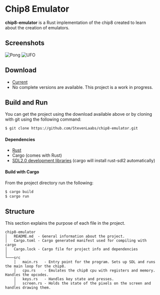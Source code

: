 Chip8 Emulator
======
**chip8-emulator** is a Rust implementation of the chip8 created to learn about the creation of emulators.

## Screenshots
![Pong](https://raw.githubusercontent.com/StevenLaabs/chip8-emulator/master/images/pong.png)
![UFO](https://raw.githubusercontent.com/StevenLaabs/chip8-emulator/master/images/ufo.png)

## Download
* [Current](https://github.com/StevenLaabs/chip8-emulator/archive/master.zip)
* No complete versions are available. This project is a work in progress.

## Build and Run
You can get the project using the download available above or by cloning with git using the following command:
```bash
$ git clone https://github.com/StevenLaabs/chip8-emulator.git
```

#### Dependencies
* [Rust](https://www.rust-lang.org/en-US/downloads.html)
* Cargo (comes with Rust)
* [SDL2.0 development libraries](https://www.libsdl.org/) (cargo will install rust-sdl2 automatically)

#### Build with Cargo
From the project directory run the following:
```bash
$ cargo build
$ cargo run
```

## Structure
This section explains the purpose of each file in the project.
```
chip8-emulator
│   README.md  - General information about the project.
│   Cargo.toml - Cargo generated manifest used for compiling with cargo
│   Cargo.lock - Cargo file for project info and dependencies
│
└───src
    │   main.rs   - Entry point for the program. Sets up SDL and runs the main loop for the chip8.
    │   cpu.rs    - Emulates the chip8 cpu with registers and memory. Handles the opcodes.
    │   keys.rs   - Handles key state and presses.
    │   screen.rs - Holds the state of the pixels on the screen and handles drawing them.
```
